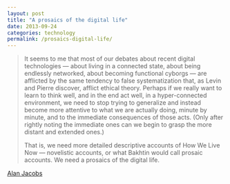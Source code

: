 ```yaml
---
layout: post
title: "A prosaics of the digital life"
date: 2013-09-24
categories: technology
permalink: /prosaics-digital-life/
---
```


> It seems to me that most of our debates about recent digital technologies — about living in a connected state, about being endlessly networked, about becoming functional cyborgs — are afflicted by the same tendency to false systematization that, as Levin and Pierre discover, afflict ethical theory. Perhaps if we really want to learn to think well, and in the end act well, in a hyper-connected environment, we need to stop trying to generalize and instead become more attentive to what we are actually doing, minute by minute, and to the immediate consequences of those acts. (Only after rightly noting the immediate ones can we begin to grasp the more distant and extended ones.)
> 
> That is, we need more detailed descriptive accounts of How We Live Now — novelistic accounts, or what Bakhtin would call prosaic accounts. We need a prosaics of the digital life.

[Alan Jacobs](http://text-patterns.thenewatlantis.com/2013/09/prosaics-of-digital-life.html)